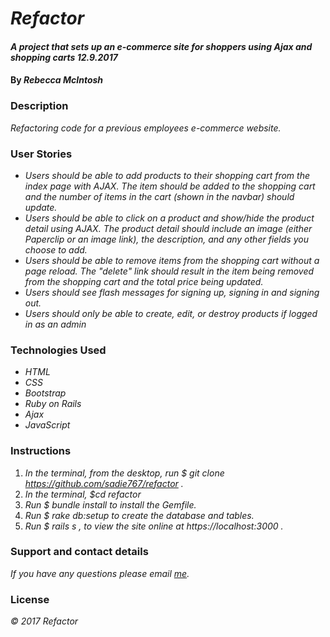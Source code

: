 # _Refactor_

#### _A project that sets up an e-commerce site for shoppers using Ajax and shopping carts 12.9.2017_

#### By _Rebecca McIntosh_

### Description

_Refactoring code for a previous employees e-commerce website._


### User Stories

* _Users should be able to add products to their shopping cart from the index page with AJAX. The item should be added to the shopping cart and the number of items in the cart (shown in the navbar) should update._
* _Users should be able to click on a product and show/hide the product detail using AJAX. The product detail should include an image (either Paperclip or an image link), the description, and any other fields you choose to add._
* _Users should be able to remove items from the shopping cart without a page reload. The "delete" link should result in the item being removed from the shopping cart and the total price being updated._
* _Users should see flash messages for signing up, signing in and signing out._
* _Users should only be able to create, edit, or destroy products if logged in as an admin_

### Technologies Used

* _HTML_
* _CSS_
* _Bootstrap_
* _Ruby on Rails_
* _Ajax_
* _JavaScript_

### Instructions
1. _In the terminal, from the desktop, run $ git clone https://github.com/sadie767/refactor ._
2. _In the terminal, $cd refactor_
3. _Run $ bundle install to install the Gemfile._
4. _Run $ rake db:setup to create the database and tables._
5. _Run $ rails s , to view the site online at https://localhost:3000 ._


### Support and contact details

_If you have any questions please email [me](biffbangpow767@yahoo.com)._

### License

_© 2017 Refactor_
